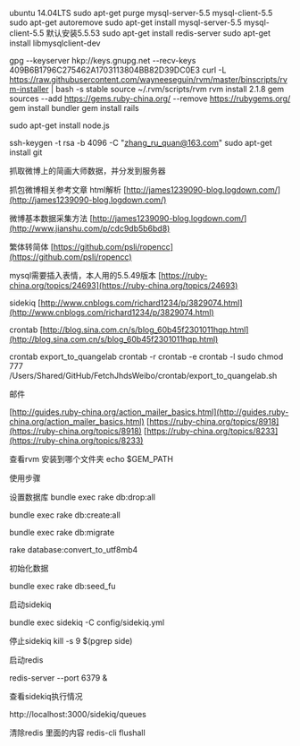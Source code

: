 ubuntu 14.04LTS
sudo apt-get purge mysql-server-5.5 mysql-client-5.5
sudo apt-get autoremove
sudo apt-get install mysql-server-5.5 mysql-client-5.5 默认安装5.5.53
sudo apt-get install redis-server
sudo apt-get install libmysqlclient-dev

gpg --keyserver hkp://keys.gnupg.net --recv-keys 409B6B1796C275462A1703113804BB82D39DC0E3
curl -L https://raw.githubusercontent.com/wayneeseguin/rvm/master/binscripts/rvm-installer | bash -s stable
source ~/.rvm/scripts/rvm
rvm install 2.1.8
gem sources --add https://gems.ruby-china.org/ --remove https://rubygems.org/
gem install bundler
gem install rails

sudo apt-get install node.js

 ssh-keygen -t rsa -b 4096 -C "zhang_ru_quan@163.com"
sudo apt-get install git



抓取微博上的简画大师数据，并分发到服务器

抓包微博相关参考文章
html解析
[http://james1239090-blog.logdown.com/](http://james1239090-blog.logdown.com/)

微博基本数据采集方法
[http://james1239090-blog.logdown.com/](http://www.jianshu.com/p/cdc9db5b6bd8)

繁体转简体
[https://github.com/psli/ropencc](https://github.com/psli/ropencc)

mysql需要插入表情，本人用的5.5.49版本
[https://ruby-china.org/topics/24693](https://ruby-china.org/topics/24693)

sidekiq 
[http://www.cnblogs.com/richard1234/p/3829074.html](http://www.cnblogs.com/richard1234/p/3829074.html)

crontab
[http://blog.sina.com.cn/s/blog_60b45f2301011hqp.html](http://blog.sina.com.cn/s/blog_60b45f2301011hqp.html)

crontab export_to_quangelab
crontab -r
crontab -e
crontab -l
sudo chmod 777 /Users/Shared/GitHub/FetchJhdsWeibo/crontab/export_to_quangelab.sh

邮件

[http://guides.ruby-china.org/action_mailer_basics.html](http://guides.ruby-china.org/action_mailer_basics.html)
[https://ruby-china.org/topics/8918](https://ruby-china.org/topics/8918)
[https://ruby-china.org/topics/8233](https://ruby-china.org/topics/8233)

查看rvm 安装到哪个文件夹 echo $GEM_PATH

使用步骤

设置数据库
bundle exec rake db:drop:all

bundle exec rake db:create:all

bundle exec rake db:migrate

rake database:convert_to_utf8mb4

初始化数据

bundle exec rake db:seed_fu

启动sidekiq

bundle exec sidekiq -C config/sidekiq.yml

停止sidekiq
kill -s 9 $(pgrep side)


启动redis

redis-server --port 6379 &


查看sidekiq执行情况

http://localhost:3000/sidekiq/queues

清除redis 里面的内容
redis-cli flushall









